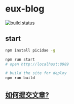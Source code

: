 # eux-blog

[![build status](https://img.shields.io/travis/be-fe/eux-blog/master.svg?style=flat-square)](https://travis-ci.org/be-fe/eux-blog)


## start

```bash
npm install picidae -g

npm run start
# open http://localhost:8989

# build the site for deploy
npm run build
```


## [如何提交文章?](https://github.com/be-fe/eux-blog/wiki/%E5%A6%82%E4%BD%95%E5%8F%91%E8%A1%A8%E4%B8%80%E7%AF%87%E6%96%87%E7%AB%A0)

